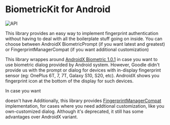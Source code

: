 # <a> BiometricKit for Android </a>
<img src="https://img.shields.io/badge/API-23%2B-blue.svg?style=flat" style="max-width:100%;" alt="API" data-canonical-src="https://img.shields.io/badge/API-23%2B-blue.svg?style=flat" style="max-width:100%;">

This library provides an easy way to implement fingerprint authentication without having to deal with all the boilerplate stuff going on inside. You can choose between AndroidX BiometricPrompt (if you want latest and greatest) or FingerprintManagerCompat (if you want additional customization)

This library wrappes around <a href="https://developer.android.com/jetpack/androidx/releases/biometric">AndroidX Biometric 1.0.1</a> in case you want to use biometric dialog provided by Android system. However, Goodle didn't provide us with the prompt or dialog for devices with in-display fingerprint sensor (eg: OnePlus 6T, 7, 7T, Galaxy S10, S20, etc). AndroidX shows you fingerprint icon at the bottom of the display for such devices.

In case you want 

doesn't have  Additionally, this library provides <a href="https://developer.android.com/reference/android/support/v4/hardware/fingerprint/FingerprintManagerCompat">FingerprintManagerCompat</a> implementation, for cases where you need addtional customization, like you own-customized dialog. Although it's deprecated, it still has some advantages over AndroidX variant. 

